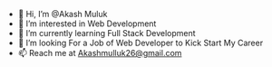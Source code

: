 - 👋 Hi, I’m @Akash Muluk
- 👀 I’m interested in Web Development
- 🌱 I’m currently learning Full Stack Development
- 💞️ I’m looking For a Job of Web Developer to Kick Start My Career
- 📫 Reach me at Akashmulluk26@gmail.com


